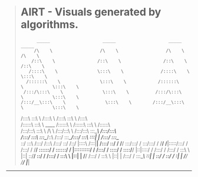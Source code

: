 > # AIRT - Visuals generated by algorithms.
> <!-- language: lang-none -->
>           _____                    _____                    _____                _____
>          /\    \                  /\    \                  /\    \              /\    \
>         /::\    \                /::\    \                /::\    \            /::\    \
>        /::::\    \               \:::\    \              /::::\    \           \:::\    \
>       /::::::\    \               \:::\    \            /::::::\    \           \:::\    \
>      /:::/\:::\    \               \:::\    \          /:::/\:::\    \           \:::\    \
>     /:::/__\:::\    \               \:::\    \        /:::/__\:::\    \           \:::\    \
>    /::::\   \:::\    \              /::::\    \      /::::\   \:::\    \          /::::\    \
>   /::::::\   \:::\    \    ____    /::::::\    \    /::::::\   \:::\    \        /::::::\    \
>  /:::/\:::\   \:::\    \  /\   \  /:::/\:::\    \  /:::/\:::\   \:::\____\      /:::/\:::\    \
> /:::/  \:::\   \:::\____\/::\   \/:::/  \:::\____\/:::/  \:::\   \:::|    |    /:::/  \:::\____\
> \::/    \:::\  /:::/    /\:::\  /:::/    \::/    /\::/   |::::\  /:::|____|   /:::/    \::/    /
>  \/____/ \:::\/:::/    /  \:::\/:::/    / \/____/  \/____|:::::\/:::/    /   /:::/    / \/____/
>           \::::::/    /    \::::::/    /                 |:::::::::/    /   /:::/    /
>            \::::/    /      \::::/____/                  |::|\::::/    /   /:::/    /
>            /:::/    /        \:::\    \                  |::| \::/____/    \::/    /
>           /:::/    /          \:::\    \                 |::|   |           \/____/
>          /:::/    /            \:::\    \                |::|   |
>         /:::/    /              \:::\____\               \::|   |
>         \::/    /                \::/    /                \:|   |
>          \/____/                  \/____/                  \|___|
---
